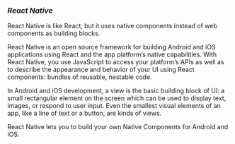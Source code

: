 ### *React Native*

React Native is like React, but it uses native components instead of web components as building blocks.

React Native is an open source framework for building Android and iOS applications using React and the app platform’s native capabilities. With React Native, you use JavaScript to access your platform’s APIs as well as to describe the appearance and behavior of your UI using React components: bundles of reusable, nestable code. 

In Android and iOS development, a view is the basic building block of UI: a small rectangular element on the screen which can be used to display text, images, or respond to user input. Even the smallest visual elements of an app, like a line of text or a button, are kinds of views. 

React Native lets you to build your own Native Components for Android and iOS.

